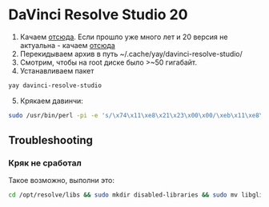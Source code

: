 # DaVinci Resolve Studio 20
1. Качаем [отсюда](https://www.blackmagicdesign.com/products/davinciresolve). Если прошло уже много лет и 20 версия не актуальна - качаем [отсюда](https://www.blackmagicdesign.com/support/)
2. Перекидываем архив в путь ~/.cache/yay/davinci-resolve-studio/
3. Смотрим, чтобы на root диске было >~50 гигабайт.
4. Устанавливаем пакет 
```bash
yay davinci-resolve-studio
```
5.  Крякаем давинчи:
```bash
sudo /usr/bin/perl -pi -e 's/\x74\x11\xe8\x21\x23\x00\x00/\xeb\x11\xe8\x21\x23\x00\x00/g' /opt/resolve/bin/resolve
```

## Troubleshooting
### Кряк не сработал
Такое возможно, выполни это:
```bash
cd /opt/resolve/libs && sudo mkdir disabled-libraries && sudo mv libglib* libgio* libgmodule* disabled-libraries
```